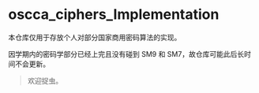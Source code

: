 # oscca_ciphers_Implementation

本仓库仅用于存放个人对部分国家商用密码算法的实现。

因学期内的密码学部分已经上完且没有碰到 SM9 和 SM7，故仓库可能此后长时间不会更新。

> 欢迎捉虫。
